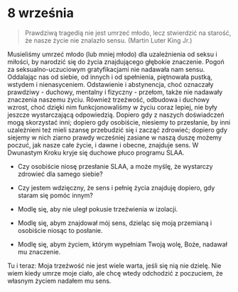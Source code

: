 
# 8 września

> Prawdziwą tragedią nie jest umrzeć młodo, lecz stwierdzić na starość, że nasze życie nie znalazło sensu. (Martin Luter King Jr.)

Musieliśmy umrzeć młodo (lub mniej młodo) dla uzależnienia od seksu i miłości, by narodzić się do życia znajdującego głębokie znaczenie. Pogoń za seksualno-uczuciowym gratyfikacjami nie nadawała nam sensu. Oddalając nas od siebie, od innych i od spełnienia, piętnowała pustką, wstydem i nienasyceniem. Odstawienie i abstynencja, choć oznaczały prawdziwy - duchowy, mentalny i fizyczny - przełom, także nie nadawały znaczenia naszemu życiu. Również trzeźwość, odbudowa i duchowy wzrost, choć dzięki nim funkcjonowaliśmy w życiu coraz lepiej, nie były jeszcze wystarczającą odpowiedzią. Dopiero gdy z naszych doświadczeń mogą skorzystać inni; dopiero gdy osobiście, niesiemy to przesłanie, by inni uzależnieni też mieli szansę przebudzić się i zacząć zdrowieć; dopiero gdy siejemy w nich ziarno prawdy wcześniej zasiane w naszą duszę możemy poczuć, jak nasze całe życie, i dawne i obecne, znajduje sens. W Dwunastym Kroku kryje się duchowe płuco programu SLAA.

- Czy osobiście niosę przesłanie SLAA, a może myślę, że wystarczy zdrowieć dla samego siebie?
- Czy jestem wdzięczny, że sens i pełnię życia znajduję dopiero, gdy staram się pomóc innym?

- Modlę się, aby nie uległ pokusie trzeźwienia w izolacji.
- Modlę się, abym znajdował mój sens, dzieląc się moją przemianą i osobiście niosąc to posłanie.
- Modlę się, abym życiem, którym wypełniam Twoją wolę, Boże, nadawał mu znaczenie.

Tu i teraz: Moja trzeźwość nie jest wiele warta, jeśli się nią nie dzielę. Nie wiem kiedy umrze moje ciało, ale chcę wtedy odchodzić z poczuciem, że własnym życiem nadałem mu sens.
